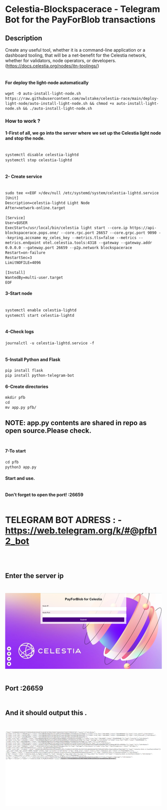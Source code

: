 # Celestia-Blockspacerace - Telegram Bot for the PayForBlob transactions
## Description
Create any useful tool, whether it is a command-line application or a dashboard tooling, that will be a net-benefit for the Celestia network, whether for validators, node operators, or developers.(https://docs.celestia.org/nodes/itn-toolings/) <br/> <br/>
#### For deploy the light-node automatically
```
wget -O auto-install-light-node.sh https://raw.githubusercontent.com/owlstake/celestia-race/main/deploy-light-node/auto-install-light-node.sh && chmod +x auto-install-light-node.sh && ./auto-install-light-node.sh
```
### How to work ?
#### 1-First of all, we go into the server where we set up the Celestia light node and stop the node. <br/> <br/>
`systemctl disable celestia-lightd` <br/>
`systemctl stop celestia-lightd` <br/> <br/>
#### 2- Create service <br/> <br/>
```
sudo tee <<EOF >/dev/null /etc/systemd/system/celestia-lightd.service
[Unit]
Description=celestia-lightd Light Node
After=network-online.target

[Service]
User=$USER
ExecStart=/usr/local/bin/celestia light start --core.ip https://api-blockspacerace.pops.one/ --core.rpc.port 26657 --core.grpc.port 9090 --keyring.accname my_celes_key --metrics.tls=false --metrics --metrics.endpoint otel.celestia.tools:4318 --gateway --gateway.addr 0.0.0.0 --gateway.port 26659 --p2p.network blockspacerace
Restart=on-failure
RestartSec=3
LimitNOFILE=4096

[Install]
WantedBy=multi-user.target
EOF
``` 
#### 3-Start node <br/> <br/>
`systemctl enable celestia-lightd` <br/>
`systemctl start celestia-lightd` <br/> <br/>
#### 4-Check logs <br/>
`journalctl -u celestia-lightd.service -f` <br/> <br/>
#### 5-Install Python and Flask <br/>
```
pip install flask
pip install python-telegram-bot

```
#### 6-Create directories <br/>
```
mkdir pfb  
cd 
mv app.py pfb/ 

```
## NOTE: app.py contents are shared in repo as open source.Please check. <br/> <br/>
#### 7-To start <br/>
```
cd pfb
python3 app.py
```
#### Start and use. <br/> <br/>
#### Don't forget to open the port! :26659 <br/> <br/>
# TELEGRAM BOT ADRESS : - https://web.telegram.org/k/#@pfb12_bot
 <br/> <br/>
## Enter the server ip <br/> <br/>
<img src="https://raw.githubusercontent.com/ctnsefa/celestia-blockspacerace/main/payforblab%20ui.png" width="auto"> <br/> <br/>
## Port :26659 <br/> <br/>
## And it should output this . <br/> <br/>
<img src="https://raw.githubusercontent.com/ctnsefa/celestia-blockspacerace/main/txhash.png" width="auto"> <br/> <br/>
